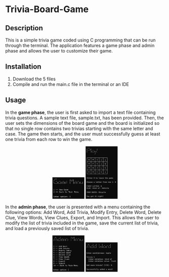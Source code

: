 # Trivia-Board-Game

## Description

This is a simple trivia game coded using C programming that can be run through the terminal. The application features a game phase and admin phase and allows the user to customize their game.

## Installation

1. Download the 5 files
2. Compile and run the main.c file in the terminal or an IDE

## Usage

In the <b>game phase</b>, the user is first asked to import a text file containing trivia questions. A sample text file, sample.txt, has been provided. Then, the user sets the dimensions of the board game and the board is initialized so that no single row contains two trivias starting with the same letter and case. The game then starts, and the user must successfully guess at least one trivia from each row to win the game.

<div align="center">
  <img alt="Game Menu" src="https://github.com/KirstenTan/Trivia-Board-Game/blob/main/images/Game%20Menu.png" width="20%" vertical-align="middle" display="inline-block">
  <img alt="Play Game" src="https://github.com/KirstenTan/Trivia-Board-Game/blob/main/images/Play%20Game.png" width="20%">
</div>

In the <b>admin phase</b>, the user is presented with a menu containing the following options: Add Word, Add Trivia, Modify Entry, Delete Word, Delete Clue, View Words, View Clues, Export, and Import. This allows the user to modify the list of trivia included in the game, save the current list of trivia, and load a previously saved list of trivia.

<div align="center">
  <img alt="Admin Menu" src="https://github.com/KirstenTan/Trivia-Board-Game/blob/main/images/Admin%20Menu.png" width="20%" display="flex">
  <img alt="Add Word" src="https://github.com/KirstenTan/Trivia-Board-Game/blob/main/images/Add%20Word.png" width="20%" display="flex">
</div>
